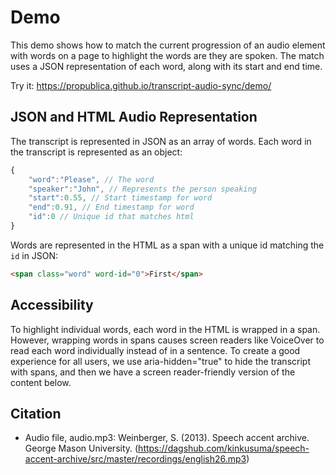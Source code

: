 # Demo

This demo shows how to match the current progression of an audio element with words on a page to highlight the words are they are spoken. The match uses a JSON representation of each word, along with its start and end time. 

Try it: https://propublica.github.io/transcript-audio-sync/demo/

## JSON and HTML Audio Representation

The transcript is represented in JSON as an array of words. Each word in the transcript is represented as an object:

```js
{
	"word":"Please", // The word
	"speaker":"John", // Represents the person speaking
	"start":0.55, // Start timestamp for word
	"end":0.91, // End timestamp for word
	"id":0 // Unique id that matches html
}
```

Words are represented in the HTML as a span with a unique id matching the `id` in JSON:

```html
<span class="word" word-id="0">First</span>
```

## Accessibility

To highlight individual words, each word in the HTML is wrapped in a span. However, wrapping words in spans causes screen readers like VoiceOver to read each word individually instead of in a sentence. To create a good experience for all users, we use aria-hidden="true" to hide the transcript with spans, and then we have a screen reader-friendly version of the content below. 

## Citation
- Audio file, audio.mp3: Weinberger, S. (2013). Speech accent archive. George Mason University. (https://dagshub.com/kinkusuma/speech-accent-archive/src/master/recordings/english26.mp3)
